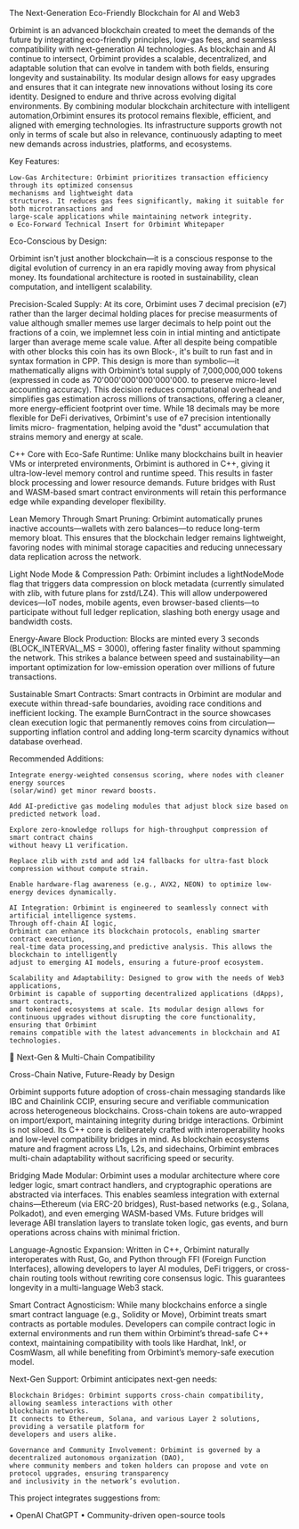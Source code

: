 The Next-Generation Eco-Friendly Blockchain for AI and Web3

Orbimint is an advanced blockchain created to meet the demands of the future by integrating eco-friendly principles, low-gas fees, 
and seamless compatibility with next-generation AI technologies. As blockchain and AI continue to intersect, Orbimint provides a scalable, 
decentralized, and adaptable solution that can evolve in tandem with both fields, ensuring longevity and sustainability. Its modular design
allows for easy upgrades and ensures that it can integrate new innovations without losing its core identity.
Designed to endure and thrive across evolving digital environments. By combining modular blockchain architecture
with intelligent automation,Orbimint ensures its protocol remains flexible, efficient, and aligned with emerging technologies.
Its infrastructure supports growth not only in terms of scale but also in relevance, continuously adapting to meet new demands across                              industries, platforms, and ecosystems.

Key Features:

    Low-Gas Architecture: Orbimint prioritizes transaction efficiency through its optimized consensus 
    mechanisms and lightweight data
    structures. It reduces gas fees significantly, making it suitable for both microtransactions and 
    large-scale applications while maintaining network integrity.
    ⚙️ Eco-Forward Technical Insert for Orbimint Whitepaper

Eco-Conscious by Design:

Orbimint isn't just another blockchain—it is a conscious response to the digital evolution of currency in an era 
rapidly moving away from physical money. Its foundational architecture is rooted in sustainability, clean computation, 
and intelligent scalability.

Precision-Scaled Supply:
At its core, Orbimint uses 7 decimal precision (e7) rather than the larger decimal holding places for precise measurments of
value although smaller memes use larger decimals to help point out the fractions of a 
coin, we implemnet less coin in intial minting and antictipate larger than average meme scale value. After all despite being 
compatible with other blocks this coin has its own Block-, it's built to run fast and in syntax formation in CPP.
This design is more than symbolic—it mathematically aligns with Orbimint’s total supply of 7,000,000,000 tokens (expressed in 
code as 70'000'000'000'000'000. to preserve micro-level accounting accuracy). This decision reduces computational overhead and 
simplifies gas estimation across millions of transactions, offering a cleaner, more energy-efficient footprint over time. 
While 18 decimals may be more flexible for DeFi derivatives, Orbimint's use of e7 precision intentionally limits micro-
fragmentation, helping avoid the "dust" accumulation that strains memory and energy at scale.

C++ Core with Eco-Safe Runtime:
Unlike many blockchains built in heavier VMs or interpreted environments, Orbimint is authored in C++, 
giving it ultra-low-level memory control and runtime speed. This results in faster block processing and lower 
resource demands. Future bridges with Rust and WASM-based smart contract environments will retain this performance
edge while expanding developer flexibility.

Lean Memory Through Smart Pruning:
Orbimint automatically prunes inactive accounts—wallets with zero balances—to reduce long-term memory bloat. 
This ensures that the blockchain ledger remains lightweight, favoring nodes with minimal storage capacities 
and reducing unnecessary data replication across the network.

Light Node Mode & Compression Path:
Orbimint includes a lightNodeMode flag that triggers data compression on block metadata (currently 
simulated with zlib, with future plans for zstd/LZ4). This will allow underpowered devices—IoT nodes, 
mobile agents, even browser-based clients—to participate without full ledger replication, slashing both energy usage 
and bandwidth costs.

Energy-Aware Block Production:
Blocks are minted every 3 seconds (BLOCK_INTERVAL_MS = 3000), offering faster finality without spamming the network. 
This strikes a balance between speed and sustainability—an important optimization for
low-emission operation over millions of future transactions.

Sustainable Smart Contracts:
Smart contracts in Orbimint are modular and execute within thread-safe boundaries, avoiding race conditions and 
inefficient locking. The example BurnContract in the source showcases clean execution logic that permanently
removes coins from circulation—supporting inflation control and adding long-term scarcity dynamics without database overhead.

Recommended Additions:

    Integrate energy-weighted consensus scoring, where nodes with cleaner energy sources 
    (solar/wind) get minor reward boosts.

    Add AI-predictive gas modeling modules that adjust block size based on predicted network load.

    Explore zero-knowledge rollups for high-throughput compression of smart contract chains
    without heavy L1 verification.

    Replace zlib with zstd and add lz4 fallbacks for ultra-fast block compression without compute strain.

    Enable hardware-flag awareness (e.g., AVX2, NEON) to optimize low-energy devices dynamically.

    AI Integration: Orbimint is engineered to seamlessly connect with artificial intelligence systems. 
    Through off-chain AI logic, 
    Orbimint can enhance its blockchain protocols, enabling smarter contract execution, 
    real-time data processing,and predictive analysis. This allows the blockchain to intelligently
    adjust to emerging AI models, ensuring a future-proof ecosystem.

    Scalability and Adaptability: Designed to grow with the needs of Web3 applications, 
    Orbimint is capable of supporting decentralized applications (dApps), smart contracts, 
    and tokenized ecosystems at scale. Its modular design allows for 
    continuous upgrades without disrupting the core functionality, ensuring that Orbimint
    remains compatible with the latest advancements in blockchain and AI technologies.

   🔄 Next-Gen & Multi-Chain Compatibility

Cross-Chain Native, Future-Ready by Design

Orbimint supports future adoption of cross-chain messaging standards like IBC and Chainlink CCIP, ensuring secure and verifiable communication across heterogeneous blockchains. Cross-chain tokens are auto-wrapped on import/export, maintaining integrity during bridge interactions.
Orbimint is not siloed. Its C++ core is deliberately crafted with interoperability hooks 
and low-level compatibility bridges in mind. As blockchain ecosystems mature and fragment
across L1s, L2s, and sidechains, Orbimint embraces multi-chain adaptability without sacrificing speed or security.

Bridging Made Modular:
Orbimint uses a modular architecture where core ledger logic, smart contract handlers, and 
cryptographic operations are abstracted via interfaces. This enables seamless integration 
with external chains—Ethereum (via ERC-20 bridges), Rust-based networks (e.g., Solana, Polkadot),
and even emerging WASM-based VMs. Future bridges will leverage ABI translation layers to translate token logic, 
gas events, and burn operations across chains with minimal friction.

Language-Agnostic Expansion:
Written in C++, Orbimint naturally interoperates with Rust, Go, and Python through FFI (Foreign Function Interfaces), 
allowing developers to layer AI modules, DeFi triggers, or cross-chain routing tools without rewriting core consensus logic. 
This guarantees longevity in a multi-language Web3 stack.

Smart Contract Agnosticism:
While many blockchains enforce a single smart contract language (e.g., Solidity or Move), Orbimint treats smart contracts
as portable modules. Developers can compile contract logic in external environments and run them within Orbimint’s
thread-safe C++ context, maintaining compatibility with tools like Hardhat, Ink!, or CosmWasm, all while benefiting 
from Orbimint’s memory-safe execution model.

Next-Gen Support:
Orbimint anticipates next-gen needs:

    Blockchain Bridges: Orbimint supports cross-chain compatibility, allowing seamless interactions with other 
    blockchain networks.
    It connects to Ethereum, Solana, and various Layer 2 solutions, providing a versatile platform for 
    developers and users alike.

    Governance and Community Involvement: Orbimint is governed by a decentralized autonomous organization (DAO),
    where community members and token holders can propose and vote on protocol upgrades, ensuring transparency 
    and inclusivity in the network’s evolution.
    
This project integrates suggestions from:

• OpenAI ChatGPT
• Community-driven open-source tools
